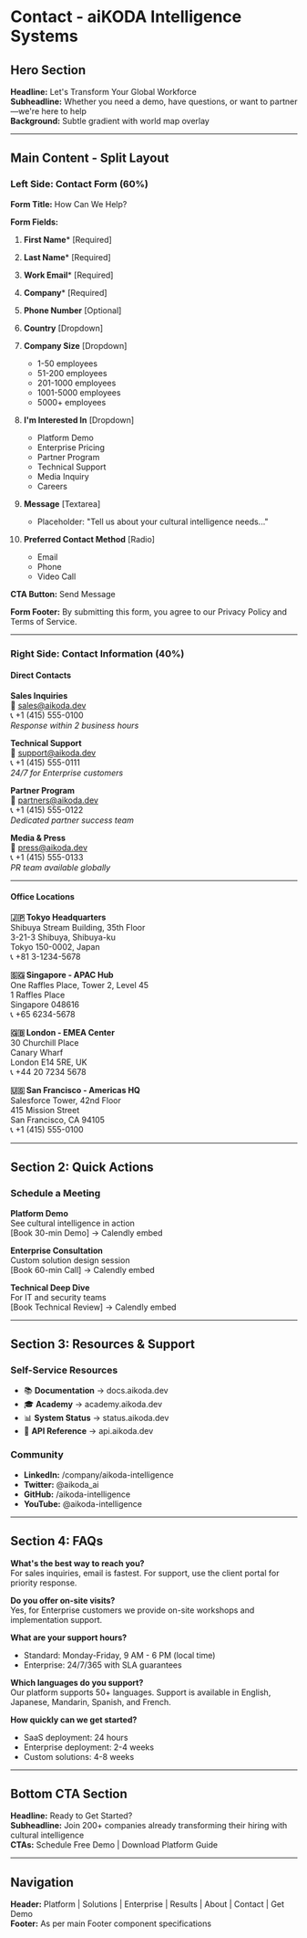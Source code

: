 # Contact - aiKODA Intelligence Systems

## Hero Section
**Headline:** Let's Transform Your Global Workforce  
**Subheadline:** Whether you need a demo, have questions, or want to partner—we're here to help  
**Background:** Subtle gradient with world map overlay

---

## Main Content - Split Layout

### Left Side: Contact Form (60%)

**Form Title:** How Can We Help?

**Form Fields:**
1. **First Name*** [Required]
2. **Last Name*** [Required]
3. **Work Email*** [Required]
4. **Company*** [Required]
5. **Phone Number** [Optional]
6. **Country** [Dropdown]
7. **Company Size** [Dropdown]
   - 1-50 employees
   - 51-200 employees
   - 201-1000 employees
   - 1001-5000 employees
   - 5000+ employees

8. **I'm Interested In** [Dropdown]
   - Platform Demo
   - Enterprise Pricing
   - Partner Program
   - Technical Support
   - Media Inquiry
   - Careers

9. **Message** [Textarea]
   - Placeholder: "Tell us about your cultural intelligence needs..."

10. **Preferred Contact Method** [Radio]
    - Email
    - Phone
    - Video Call

**CTA Button:** Send Message

**Form Footer:**
By submitting this form, you agree to our Privacy Policy and Terms of Service.

---

### Right Side: Contact Information (40%)

#### Direct Contacts
**Sales Inquiries**  
📧 sales@aikoda.dev  
📞 +1 (415) 555-0100  
*Response within 2 business hours*

**Technical Support**  
📧 support@aikoda.dev  
📞 +1 (415) 555-0111  
*24/7 for Enterprise customers*

**Partner Program**  
📧 partners@aikoda.dev  
📞 +1 (415) 555-0122  
*Dedicated partner success team*

**Media & Press**  
📧 press@aikoda.dev  
📞 +1 (415) 555-0133  
*PR team available globally*

---

#### Office Locations

**🇯🇵 Tokyo Headquarters**  
Shibuya Stream Building, 35th Floor  
3-21-3 Shibuya, Shibuya-ku  
Tokyo 150-0002, Japan  
📞 +81 3-1234-5678

**🇸🇬 Singapore - APAC Hub**  
One Raffles Place, Tower 2, Level 45  
1 Raffles Place  
Singapore 048616  
📞 +65 6234-5678

**🇬🇧 London - EMEA Center**  
30 Churchill Place  
Canary Wharf  
London E14 5RE, UK  
📞 +44 20 7234 5678

**🇺🇸 San Francisco - Americas HQ**  
Salesforce Tower, 42nd Floor  
415 Mission Street  
San Francisco, CA 94105  
📞 +1 (415) 555-0100

---

## Section 2: Quick Actions

### Schedule a Meeting
**Platform Demo**  
See cultural intelligence in action  
[Book 30-min Demo] → Calendly embed

**Enterprise Consultation**  
Custom solution design session  
[Book 60-min Call] → Calendly embed

**Technical Deep Dive**  
For IT and security teams  
[Book Technical Review] → Calendly embed

---

## Section 3: Resources & Support

### Self-Service Resources
- 📚 **Documentation** → docs.aikoda.dev
- 🎓 **Academy** → academy.aikoda.dev
- 📊 **System Status** → status.aikoda.dev
- 🔧 **API Reference** → api.aikoda.dev

### Community
- **LinkedIn:** /company/aikoda-intelligence
- **Twitter:** @aikoda_ai
- **GitHub:** /aikoda-intelligence
- **YouTube:** @aikoda-intelligence

---

## Section 4: FAQs

**What's the best way to reach you?**  
For sales inquiries, email is fastest. For support, use the client portal for priority response.

**Do you offer on-site visits?**  
Yes, for Enterprise customers we provide on-site workshops and implementation support.

**What are your support hours?**  
- Standard: Monday-Friday, 9 AM - 6 PM (local time)
- Enterprise: 24/7/365 with SLA guarantees

**Which languages do you support?**  
Our platform supports 50+ languages. Support is available in English, Japanese, Mandarin, Spanish, and French.

**How quickly can we get started?**  
- SaaS deployment: 24 hours
- Enterprise deployment: 2-4 weeks
- Custom solutions: 4-8 weeks

---

## Bottom CTA Section
**Headline:** Ready to Get Started?  
**Subheadline:** Join 200+ companies already transforming their hiring with cultural intelligence  
**CTAs:** Schedule Free Demo | Download Platform Guide

---

## Navigation
**Header:** Platform | Solutions | Enterprise | Results | About | Contact | Get Demo  
**Footer:** As per main Footer component specifications